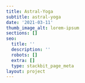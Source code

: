 ```yaml
---
title: Astral-Yoga
subtitle: astral-yoga
date: '2021-03-11'
thumb_image_alt: lorem-ipsum
sections: []
seo:
  title: ''
  description: ''
  robots: []
  extra: []
  type: stackbit_page_meta
layout: project
---
```

